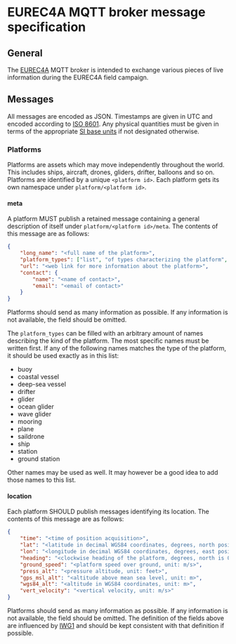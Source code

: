 # EUREC4A MQTT broker message specification

## General

The [EUREC4A](https://www.eurec4a.eu) MQTT broker is intended to exchange various pieces of live information during the EUREC4A field campaign.

## Messages
All messages are encoded as JSON. Timestamps are given in UTC and encoded according to [ISO 8601](https://en.wikipedia.org/wiki/ISO_8601). Any physical quantities must be given in terms of the appropriate [SI base units](https://en.wikipedia.org/wiki/SI_base_unit) if not designated otherwise.

### Platforms
Platforms are assets which may move independently throughout the world.
This includes ships, aircraft, drones, gliders, drifter, balloons and so on.
Platforms are identified by a unique `<platform id>`.
Each platform gets its own namespace under `platform/<platform id>`.

#### meta
A platform MUST publish a retained message containing a general description of itself under `platform/<platform id>/meta`.
The contents of this message are as follows:
```json
{
    "long_name": "<full name of the platform>",
    "platform_types": ["list", "of types characterizing the platform", "in decending oder of specificity"],
    "url": "<web link for more information about the platform>",
    "contact": {
        "name": "<name of contact>",
        "email": "<email of contact>"
    }
}
```
Platforms should send as many information as possible.
If any information is not available, the field should be omitted.

The `platform_types` can be filled with an arbitrary amount of names describing the kind of the platform.
The most specific names must be written first.
If any of the following names matches the type of the platform, it should be used exactly as in this list:

* buoy
* coastal vessel
* deep-sea vessel
* drifter
* glider
* ocean glider
* wave glider
* mooring
* plane
* saildrone
* ship
* station
* ground station

Other names may be used as well.
It may however be a good idea to add those names to this list.

#### location
Each platform SHOULD publish messages identifying its location.
The contents of this message are as follows:
```json
{
    "time": "<time of position acquisition>",
    "lat": "<latitude in decimal WGS84 coordinates, degrees, north positive>",
    "lon": "<longitude in decimal WGS84 coordinates, degrees, east positive>",
    "heading": "<clockwise heading of the platform, degrees, north is 0>",
    "ground_speed": "<platform speed over ground, unit: m/s>",
    "press_alt": "<pressure altitude, unit: feet>",
    "gps_msl_alt": "<altitude above mean sea level, unit: m>",
    "wgs84_alt": "<altitude in WGS84 coordinates, unit: m>",
    "vert_velocity": "<vertical velocity, unit: m/s>"
}
```
Platforms should send as many information as possible.
If any information is not available, the field should be omitted.
The definition of the fields above are influenced by [IWG1](https://archive.eol.ucar.edu/raf/Software/iwgadts/IWG1_Def.html) and should be kept consistent with that definition if possible.
